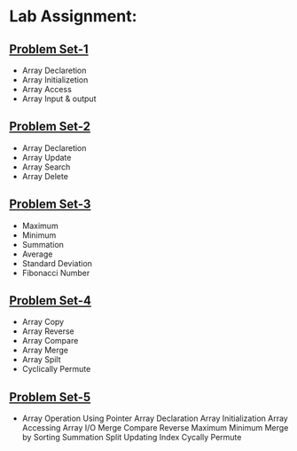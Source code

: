 # Lab Assignment:

## [Problem Set-1](https://github.com/1834902551/cse214/tree/master/Lab1)
- Array Declaretion
- Array Initializetion
- Array Access
- Array Input & output

## [Problem Set-2](https://github.com/1834902551/cse214/tree/master/Lab2)
- Array Declaretion
- Array Update
- Array Search
- Array Delete

## [Problem Set-3](https://github.com/1834902551/cse214/tree/master/Lab3)
- Maximum
- Minimum
- Summation
- Average
- Standard Deviation
- Fibonacci Number

## [Problem Set-4](https://github.com/1834902551/cse214/tree/master/Lab4)
- Array Copy
- Array Reverse
- Array Compare
- Array Merge
- Array Spilt
- Cyclically Permute

## [Problem Set-5](https://github.com/1834902551/cse214/tree/master/Lab5)
- Array Operation Using Pointer 
Array Declaration
Array Initialization
Array Accessing
Array I/O
Merge
Compare
Reverse
Maximum
Minimum
Merge by Sorting
Summation
Split
Updating Index
Cycally Permute
